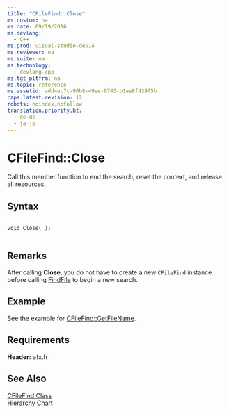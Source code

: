 ```yaml
---
title: "CFileFind::Close"
ms.custom: na
ms.date: 09/19/2016
ms.devlang: 
  - C++
ms.prod: visual-studio-dev14
ms.reviewer: na
ms.suite: na
ms.technology: 
  - devlang-cpp
ms.tgt_pltfrm: na
ms.topic: reference
ms.assetid: add4ec7c-90b8-49ee-9743-b1ae8f439f5b
caps.latest.revision: 12
robots: noindex,nofollow
translation.priority.ht: 
  - de-de
  - ja-jp
---
```

# CFileFind::Close
Call this member function to end the search, reset the context, and release all resources.  
  
## Syntax  
  
```  
  
void Close( );  
  
```  
  
## Remarks  
 After calling **Close**, you do not have to create a new `CFileFind` instance before calling [FindFile](../vs140/CFileFind--FindFile.md) to begin a new search.  
  
## Example  
 See the example for [CFileFind::GetFileName](../vs140/CFileFind--GetFileName.md).  
  
## Requirements  
 **Header:** afx.h  
  
## See Also  
 [CFileFind Class](../vs140/CFileFind-Class.md)   
 [Hierarchy Chart](../vs140/Hierarchy-Chart.md)